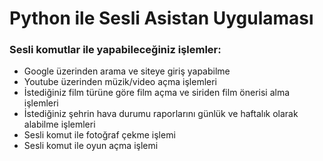  # Python ile Sesli Asistan Uygulaması
  ### Sesli komutlar ile yapabileceğiniz işlemler:
 <ul>

 <li>Google üzerinden arama ve siteye giriş yapabilme</li>
 <li>Youtube üzerinden müzik/video açma işlemleri</li>
 <li>İstediğiniz film türüne göre film açma ve siriden film önerisi alma işlemleri</li>
 <li>İstediğiniz şehrin hava durumu raporlarını günlük ve haftalık olarak alabilme işlemleri</li>
 <li>Sesli komut ile fotoğraf çekme işlemi</li>
 <li>Sesli komut ile oyun açma işlemi</li>
 </ul>
